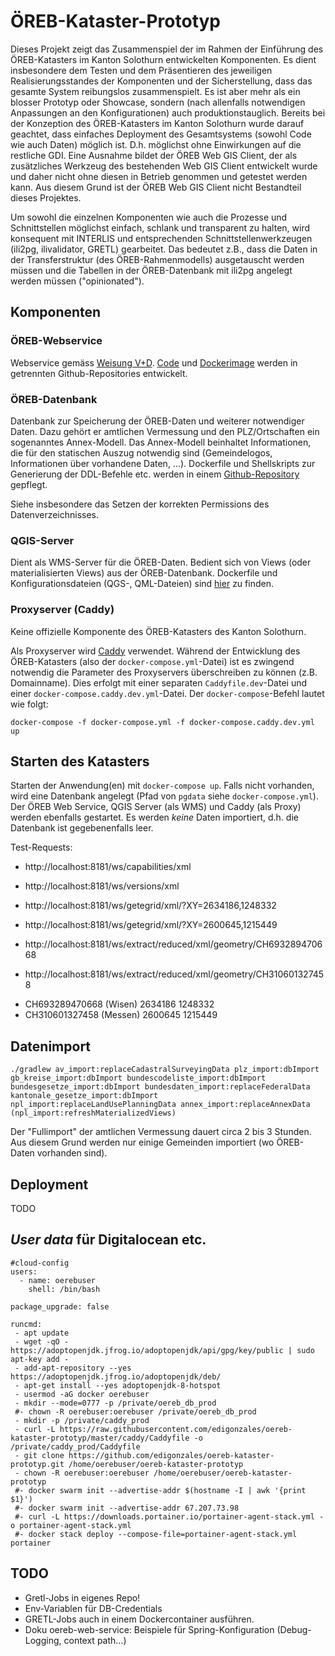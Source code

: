 # ÖREB-Kataster-Prototyp
Dieses Projekt zeigt das Zusammenspiel der im Rahmen der Einführung des ÖREB-Katasters im Kanton Solothurn entwickelten Komponenten. Es dient insbesondere dem Testen und dem Präsentieren des jeweiligen Realisierungsstandes der Komponenten und der Sicherstellung, dass das gesamte System reibungslos zusammenspielt. Es ist aber mehr als ein blosser Prototyp oder Showcase, sondern (nach allenfalls notwendigen Anpassungen an den Konfigurationen) auch produktionstauglich. Bereits bei der Konzeption des ÖREB-Katasters im Kanton Solothurn wurde darauf geachtet, dass einfaches Deployment des Gesamtsystems (sowohl Code wie auch Daten) möglich ist. D.h. möglichst ohne Einwirkungen auf die restliche GDI. Eine Ausnahme bildet der ÖREB Web GIS Client, der als zusätzliches Werkzeug des bestehenden Web GIS Client entwickelt wurde und daher nicht ohne diesen in Betrieb genommen und getestet werden kann. Aus diesem Grund ist der ÖREB Web GIS Client nicht Bestandteil dieses Projektes. 

Um sowohl die einzelnen Komponenten wie auch die Prozesse und Schnittstellen möglichst einfach, schlank und transparent zu halten, wird konsequent mit INTERLIS und entsprechenden Schnittstellenwerkzeugen (ili2pg, ilivalidator, GRETL) gearbeitet. Das bedeutet z.B., dass die Daten in der Transferstruktur (des ÖREB-Rahmenmodells) ausgetauscht werden müssen und die Tabellen in der ÖREB-Datenbank mit ili2pg angelegt werden müssen ("opinionated").

## Komponenten
### ÖREB-Webservice
Webservice gemäss [Weisung V+D](https://www.cadastre.ch/content/cadastre-internet/de/manual-oereb/publication/instruction.download/cadastre-internet/de/documents/oereb-weisungen/OEREB-XML-Aufruf_de.pdf). [Code](https://github.com/claeis/oereb-web-service) und [Dockerimage](https://github.com/sogis/oereb-web-service-docker) werden in getrennten Github-Repositories entwickelt. 

### ÖREB-Datenbank
Datenbank zur Speicherung der ÖREB-Daten und weiterer notwendiger Daten. Dazu gehört er amtlichen Vermessung und den PLZ/Ortschaften ein sogenanntes Annex-Modell. Das Annex-Modell beinhaltet Informationen, die für den statischen Auszug notwendig sind (Gemeindelogos, Informationen über vorhandene Daten, ...). Dockerfile und Shellskripts zur Generierung der DDL-Befehle etc. werden in einem [Github-Repository](https://github.com/sogis/oereb-db) gepflegt.

Siehe insbesondere das Setzen der korrekten Permissions des Datenverzeichnisses.

### QGIS-Server
Dient als WMS-Server für die ÖREB-Daten. Bedient sich von Views (oder materialisierten Views) aus der ÖREB-Datenbank. Dockerfile und Konfigurationsdateien (QGS-, QML-Dateien) sind [hier](https://github.com/sogis/oereb-wms) zu finden.

### Proxyserver (Caddy)
Keine offizielle Komponente des ÖREB-Katasters des Kanton Solothurn. 

Als Proxyserver wird [Caddy](https://caddyserver.com/) verwendet. Während der Entwicklung des ÖREB-Katasters (also der `docker-compose.yml`-Datei) ist es zwingend notwendig die Parameter des Proxyservers überschreiben zu können (z.B. Domainname). Dies erfolgt mit einer separaten `Caddyfile.dev`-Datei und einer `docker-compose.caddy.dev.yml`-Datei. Der `docker-compose`-Befehl lautet wie folgt:

```
docker-compose -f docker-compose.yml -f docker-compose.caddy.dev.yml up
```

## Starten des Katasters
Starten der Anwendung(en) mit `docker-compose up`. Falls nicht vorhanden, wird eine Datenbank angelegt (Pfad von `pgdata` siehe `docker-compose.yml`). Der ÖREB Web Service, QGIS Server (als WMS) und Caddy (als Proxy) werden ebenfalls gestartet. Es werden _keine_ Daten importiert, d.h. die Datenbank ist gegebenenfalls leer. 

Test-Requests:
- http://localhost:8181/ws/capabilities/xml
- http://localhost:8181/ws/versions/xml

- http://localhost:8181/ws/getegrid/xml/?XY=2634186,1248332 
- http://localhost:8181/ws/getegrid/xml/?XY=2600645,1215449 
- http://localhost:8181/ws/extract/reduced/xml/geometry/CH693289470668
- http://localhost:8181/ws/extract/reduced/xml/geometry/CH310601327458



* CH693289470668 (Wisen) 2634186 1248332
* CH310601327458 (Messen) 2600645 1215449

## Datenimport

```
./gradlew av_import:replaceCadastralSurveyingData plz_import:dbImport gb_kreise_import:dbImport bundescodeliste_import:dbImport bundesgesetze_import:dbImport bundesdaten_import:replaceFederalData kantonale_gesetze_import:dbImport npl_import:replaceLandUsePlanningData annex_import:replaceAnnexData (npl_import:refreshMaterializedViews)
```

Der "Fullimport" der amtlichen Vermessung dauert circa 2 bis 3 Stunden. Aus diesem Grund werden nur einige Gemeinden importiert (wo ÖREB-Daten vorhanden sind).

## Deployment
TODO


## _User data_ für Digitalocean etc.
```
#cloud-config
users:
  - name: oerebuser
    shell: /bin/bash

package_upgrade: false

runcmd:
 - apt update
 - wget -qO - https://adoptopenjdk.jfrog.io/adoptopenjdk/api/gpg/key/public | sudo apt-key add -
 - add-apt-repository --yes https://adoptopenjdk.jfrog.io/adoptopenjdk/deb/
 - apt-get install --yes adoptopenjdk-8-hotspot
 - usermod -aG docker oerebuser 
 - mkdir --mode=0777 -p /private/oereb_db_prod
 #- chown -R oerebuser:oerebuser /private/oereb_db_prod
 - mkdir -p /private/caddy_prod
 - curl -L https://raw.githubusercontent.com/edigonzales/oereb-kataster-prototyp/master/caddy/Caddyfile -o /private/caddy_prod/Caddyfile
 - git clone https://github.com/edigonzales/oereb-kataster-prototyp.git /home/oerebuser/oereb-kataster-prototyp
 - chown -R oerebuser:oerebuser /home/oerebuser/oereb-kataster-prototyp
 #- docker swarm init --advertise-addr $(hostname -I | awk '{print $1}')
 #- docker swarm init --advertise-addr 67.207.73.98
 #- curl -L https://downloads.portainer.io/portainer-agent-stack.yml -o portainer-agent-stack.yml
 #- docker stack deploy --compose-file=portainer-agent-stack.yml portainer 
```

## TODO
- Gretl-Jobs in eigenes Repo!
- Env-Variablen für DB-Credentials
- GRETL-Jobs auch in einem Dockercontainer ausführen.
- Doku oereb-web-service: Beispiele für Spring-Konfiguration (Debug-Logging, context path...)